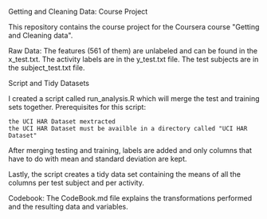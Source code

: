 Getting and Cleaning Data: Course Project

This repository contains the course project for the Coursera course "Getting and Cleaning data".

Raw Data:
The features (561 of them) are unlabeled and can be found in the x_test.txt. The activity labels are in the y_test.txt file. The test subjects are in the subject_test.txt file.

Script and Tidy Datasets

I created a script called run_analysis.R which will merge the test and training sets together. Prerequisites for this script:

    the UCI HAR Dataset mextracted
    the UCI HAR Dataset must be availble in a directory called "UCI HAR Dataset"

After merging testing and training, labels are added and only columns that have to do with mean and standard deviation are kept.

Lastly, the script creates a tidy data set containing the means of all the columns per test subject and per activity. 

Codebook:
The CodeBook.md file explains the transformations performed and the resulting data and variables.
